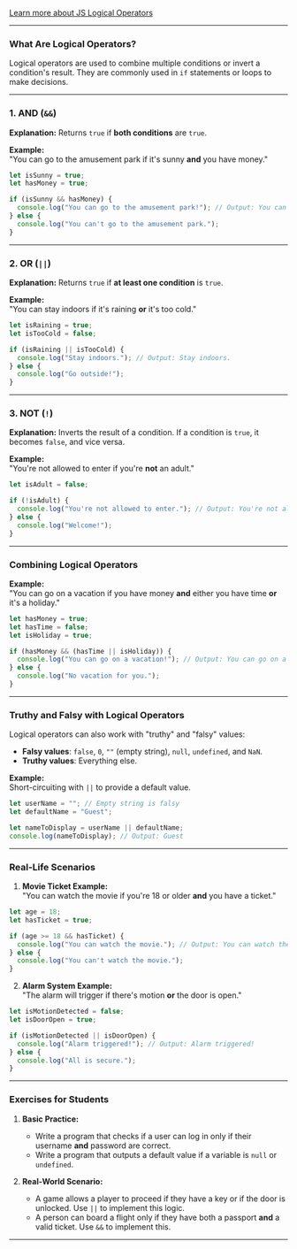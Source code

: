[Learn more about JS Logical Operators](https://www.w3schools.com/js/js_comparisons.asp)

---

### What Are Logical Operators?

Logical operators are used to combine multiple conditions or invert a condition's result. They are commonly used in `if` statements or loops to make decisions.

---

### 1. **AND (`&&`)**

**Explanation:** Returns `true` if **both conditions** are `true`.

**Example:**  
"You can go to the amusement park if it's sunny **and** you have money."

```javascript
let isSunny = true;
let hasMoney = true;

if (isSunny && hasMoney) {
  console.log("You can go to the amusement park!"); // Output: You can go to the amusement park!
} else {
  console.log("You can't go to the amusement park.");
}
```

---

### 2. **OR (`||`)**

**Explanation:** Returns `true` if **at least one condition** is `true`.

**Example:**  
"You can stay indoors if it's raining **or** it's too cold."

```javascript
let isRaining = true;
let isTooCold = false;

if (isRaining || isTooCold) {
  console.log("Stay indoors."); // Output: Stay indoors.
} else {
  console.log("Go outside!");
}
```

---

### 3. **NOT (`!`)**

**Explanation:** Inverts the result of a condition. If a condition is `true`, it becomes `false`, and vice versa.

**Example:**  
"You're not allowed to enter if you're **not** an adult."

```javascript
let isAdult = false;

if (!isAdult) {
  console.log("You're not allowed to enter."); // Output: You're not allowed to enter.
} else {
  console.log("Welcome!");
}
```

---

### Combining Logical Operators

**Example:**  
"You can go on a vacation if you have money **and** either you have time **or** it's a holiday."

```javascript
let hasMoney = true;
let hasTime = false;
let isHoliday = true;

if (hasMoney && (hasTime || isHoliday)) {
  console.log("You can go on a vacation!"); // Output: You can go on a vacation!
} else {
  console.log("No vacation for you.");
}
```

---

### Truthy and Falsy with Logical Operators

Logical operators can also work with "truthy" and "falsy" values:

- **Falsy values**: `false`, `0`, `""` (empty string), `null`, `undefined`, and `NaN`.
- **Truthy values**: Everything else.

**Example:**  
Short-circuiting with `||` to provide a default value.

```javascript
let userName = ""; // Empty string is falsy
let defaultName = "Guest";

let nameToDisplay = userName || defaultName;
console.log(nameToDisplay); // Output: Guest
```

---

### Real-Life Scenarios

1. **Movie Ticket Example:**  
   "You can watch the movie if you're 18 or older **and** you have a ticket."

```javascript
let age = 18;
let hasTicket = true;

if (age >= 18 && hasTicket) {
  console.log("You can watch the movie."); // Output: You can watch the movie.
} else {
  console.log("You can't watch the movie.");
}
```

2. **Alarm System Example:**  
   "The alarm will trigger if there's motion **or** the door is open."

```javascript
let isMotionDetected = false;
let isDoorOpen = true;

if (isMotionDetected || isDoorOpen) {
  console.log("Alarm triggered!"); // Output: Alarm triggered!
} else {
  console.log("All is secure.");
}
```

---

### Exercises for Students

1. **Basic Practice:**

   - Write a program that checks if a user can log in only if their username **and** password are correct.
   - Write a program that outputs a default value if a variable is `null` or `undefined`.

2. **Real-World Scenario:**
   - A game allows a player to proceed if they have a key or if the door is unlocked. Use `||` to implement this logic.
   - A person can board a flight only if they have both a passport **and** a valid ticket. Use `&&` to implement this.

---
